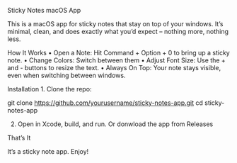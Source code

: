 Sticky Notes macOS App

This is a macOS app for sticky notes that stay on top of your windows. It’s minimal, clean, and does exactly what you’d expect – nothing more, nothing less.

How It Works
	•	Open a Note: Hit Command + Option + 0 to bring up a sticky note.
	•	Change Colors: Switch between them
	•	Adjust Font Size: Use the + and - buttons to resize the text.
	•	Always On Top: Your note stays visible, even when switching between windows.

Installation
	1.	Clone the repo:

git clone https://github.com/yourusername/sticky-notes-app.git
cd sticky-notes-app


2. Open in Xcode, build, and run. Or donwload the app from Releases

That’s It

It’s a sticky note app. Enjoy!
